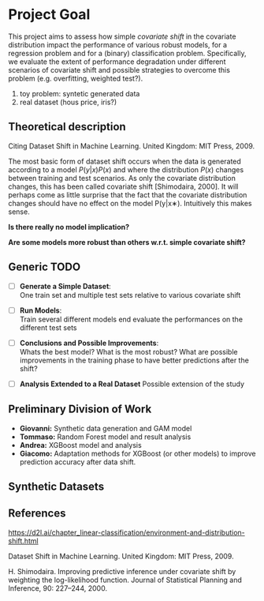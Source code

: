 # Project Goal

This project aims to assess how simple *covariate shift* in the covariate distribution impact the performance of various robust models, for a regression problem and for a (binary) classification problem. Specifically, we evaluate the extent of performance degradation under different scenarios of covariate shift and possible strategies to overcome this problem (e.g. overfitting, weighted test?). 
1. toy problem: syntetic generated data
2. real dataset (hous price, iris?)

## Theoretical description
Citing Dataset Shift in Machine Learning. United Kingdom: MIT Press, 2009.

The most basic form of dataset shift occurs when the data is generated according to a model $P(y|x)P(x)$ and where the distribution $P(x)$ changes between training and test scenarios. As only the covariate distribution changes, this has been called covariate shift [Shimodaira, 2000].
It will perhaps come as little surprise that the fact that the covariate distribution changes should have no effect on the model P(y|x∗). Intuitively this makes sense.

**Is there really no model implication?**

**Are some models more robust than others w.r.t. simple covariate shift?**


## Generic TODO

- [ ] **Generate a Simple Dataset**:  
  One train set and multiple test sets relative to various covariate shift

- [ ] **Run Models**:  
  Train several different models end evaluate the performances on the different test sets

- [ ] **Conclusions and Possible Improvements**:  
  Whats the best model? What is the most robust? What are possible improvements in the training phase to have better predictions after the shift?

- [ ] **Analysis Extended to a Real Dataset**
  Possible extension of the study

## Preliminary Division of Work

- **Giovanni:** Synthetic data generation and GAM model  
- **Tommaso:** Random Forest model and result analysis  
- **Andrea:** XGBoost model and analysis  
- **Giacomo:** Adaptation methods for XGBoost (or other models) to improve prediction accuracy after data shift.

## Synthetic Datasets


## References

https://d2l.ai/chapter_linear-classification/environment-and-distribution-shift.html

Dataset Shift in Machine Learning. United Kingdom: MIT Press, 2009.

H. Shimodaira. Improving predictive inference under covariate shift by weighting the log-likelihood function. Journal of Statistical Planning and Inference, 90: 227–244, 2000.

